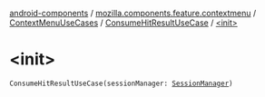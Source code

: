 [android-components](../../../index.md) / [mozilla.components.feature.contextmenu](../../index.md) / [ContextMenuUseCases](../index.md) / [ConsumeHitResultUseCase](index.md) / [&lt;init&gt;](./-init-.md)

# &lt;init&gt;

`ConsumeHitResultUseCase(sessionManager: `[`SessionManager`](../../../mozilla.components.browser.session/-session-manager/index.md)`)`